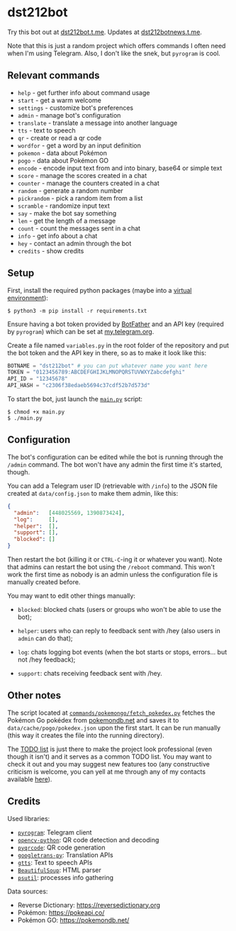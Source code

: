 # dst212bot

Try this bot out at [dst212bot.t.me](https://dst212bot.t.me).
Updates at [dst212botnews.t.me](https://dst212botnews.t.me).

Note that this is just a random project which offers commands I often need when I'm using Telegram. Also, I don't like the snek, but `pyrogram` is cool.

## Relevant commands

- `help` - get further info about command usage
- `start` - get a warm welcome
- `settings` - customize bot's preferences
- `admin` - manage bot's configuration
- `translate` - translate a message into another language
- `tts` - text to speech
- `qr` - create or read a qr code
- `wordfor` - get a word by an input definition
- `pokemon` - data about Pokémon
- `pogo` - data about Pokémon GO
- `encode` - encode input text from and into binary, base64 or simple text
- `score` - manage the scores created in a chat
- `counter` - manage the counters created in a chat
- `random` - generate a random number
- `pickrandom` - pick a random item from a list
- `scramble` - randomize input text
- `say` - make the bot say something
- `len` - get the length of a message
- `count` - count the messages sent in a chat
- `info` - get info about a chat
- `hey` - contact an admin through the bot
- `credits` - show credits

## Setup

First, install the required python packages (maybe into a [virtual environment](https://docs.python.org/3/tutorial/venv.html)):

```shell
$ python3 -m pip install -r requirements.txt
```

Ensure having a bot token provided by [BotFather](https://botfather.t.me) and an API key (required by `pyrogram`) which can be set at [my.telegram.org](https://my.telegram.org/apps).

Create a file named `variables.py` in the root folder of the repository and put the bot token and the API key in there, so as to make it look like this:

```python
BOTNAME = "dst212bot" # you can put whatever name you want here
TOKEN = "0123456789:ABCDEFGHIJKLMNOPQRSTUVWXYZabcdefghi"
API_ID = "12345678"
API_HASH = "c2306f38edaeb5694c37cdf52b7d573d"
```

To start the bot, just launch the [`main.py`](main.py) script:

```shell
$ chmod +x main.py
$ ./main.py
```

## Configuration

The bot's configuration can be edited while the bot is running through the `/admin` command. The bot won't have any admin the first time it's started, though.

You can add a Telegram user ID (retrievable with `/info`) to the JSON file created at `data/config.json` to make them admin, like this:

```json
{
  "admin":   [448025569, 1390873424],
  "log":     [],
  "helper":  [],
  "support": [],
  "blocked": []
}
```

Then restart the bot (killing it or `CTRL-C`-ing it or whatever you want). Note that admins can restart the bot using the `/reboot` command. This won't work the first time as nobody is an admin unless the configuration file is manually created before.

You may want to edit other things manually:

- `blocked`: blocked chats (users or groups who won't be able to use the bot);

- `helper`: users who can reply to feedback sent with /hey (also users in `admin` can do that);

- `log`: chats logging bot events (when the bot starts or stops, errors... but not /hey feedback);

- `support`: chats receiving feedback sent with /hey.

## Other notes

The script located at [`commands/pokemongo/fetch_pokedex.py`](commands/pokemongo/fetch_pokedex.py) fetches the Pokémon Go pokédex from [pokemondb.net](https://pokemondb.net/go/pokedex) and saves it to `data/cache/pogo/pokedex.json` upon the first start. It can be run manually (this way it creates the file into the running directory).

The [TODO list](TODO.md) is just there to make the project look professional (even though it isn't) and it serves as a common TODO list. You may want to check it out and you may suggest new features too (any constructive criticism is welcome, you can yell at me through any of my contacts available [here](https://dst212.github.io/?page=info#contacts-list)).

## Credits

Used libraries:

- [`pyrogram`](https://pyrogram.org/): Telegram client
- [`opencv-python`](https://pypi.org/project/opencv-python/): QR code detection and decoding
- [`pyqrcode`](https://pypi.org/project/PyQRCode/): QR code generation
- [`googletrans-py`](https://pypi.org/project/googletrans-py/): Translation APIs
- [`gtts`](https://pypi.org/project/gTTS/): Text to speech APIs
- [`BeautifulSoup`](https://pypi.org/project/beautifulsoup4/): HTML parser
- [`psutil`](https://pypi.org/project/psutil/): processes info gathering

Data sources:

- Reverse Dictionary: https://reversedictionary.org
- Pokémon: https://pokeapi.co/
- Pokémon GO: https://pokemondb.net/

